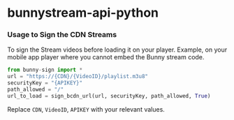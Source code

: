 # bunnystream-api-python


### Usage to Sign the CDN Streams

To sign the Stream videos before loading it on your player. Example, on your mobile app player where you cannot embed the Bunny stream code.


```py
from bunny-sign import *
url = "https://{CDN}/{VideoID}/playlist.m3u8"
securityKey = "{APIKEY}"
path_allowed = "/"
url_to_load = sign_bcdn_url(url, securityKey, path_allowed, True)
```

Replace `CDN`, `VideoID`, `APIKEY` with your relevant values.